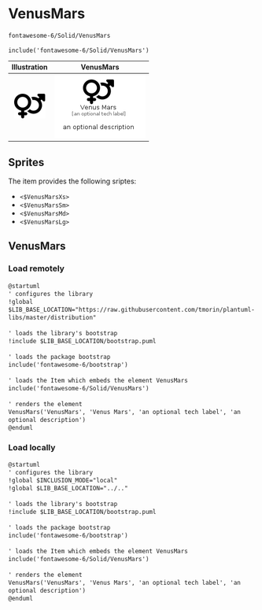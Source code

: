 # VenusMars


```text
fontawesome-6/Solid/VenusMars
```

```text
include('fontawesome-6/Solid/VenusMars')
```



| Illustration | VenusMars |
| :---: | :---: |
| ![illustration for Illustration](../../fontawesome-6/Solid/VenusMars.png) | ![illustration for VenusMars](../../fontawesome-6/Solid/VenusMars.Local.png) |



## Sprites
The item provides the following sriptes:

- `<$VenusMarsXs>`
- `<$VenusMarsSm>`
- `<$VenusMarsMd>`
- `<$VenusMarsLg>`





## VenusMars

### Load remotely
```plantuml
@startuml
' configures the library
!global $LIB_BASE_LOCATION="https://raw.githubusercontent.com/tmorin/plantuml-libs/master/distribution"

' loads the library's bootstrap
!include $LIB_BASE_LOCATION/bootstrap.puml

' loads the package bootstrap
include('fontawesome-6/bootstrap')

' loads the Item which embeds the element VenusMars
include('fontawesome-6/Solid/VenusMars')

' renders the element
VenusMars('VenusMars', 'Venus Mars', 'an optional tech label', 'an optional description')
@enduml
```

### Load locally
```plantuml
@startuml
' configures the library
!global $INCLUSION_MODE="local"
!global $LIB_BASE_LOCATION="../.."

' loads the library's bootstrap
!include $LIB_BASE_LOCATION/bootstrap.puml

' loads the package bootstrap
include('fontawesome-6/bootstrap')

' loads the Item which embeds the element VenusMars
include('fontawesome-6/Solid/VenusMars')

' renders the element
VenusMars('VenusMars', 'Venus Mars', 'an optional tech label', 'an optional description')
@enduml
```

